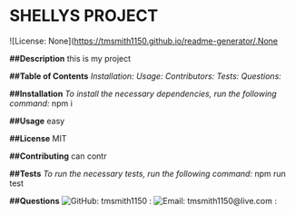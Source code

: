# SHELLYS PROJECT
  ![License: None](https://tmsmith1150.github.io/readme-generator/.None


__##Description__
this is my project

__##Table of Contents__
_Installation:_
_Usage:_
_Contributors:_
_Tests:_
_Questions:_

__##Installation__
_To install the necessary dependencies, run the following command:_
npm i

__##Usage__
easy

__##License__
MIT

__##Contributing__
can contr

__##Tests__
_To run the necessary tests, run the following command:_
npm run test

__##Questions__
![GitHub: tmsmith1150 : ](https://github.com/tmsmith1150?tab=repositories)
![Email: tmsmith1150@live.com : ]("mailto:tmsmith1150@live.com")

